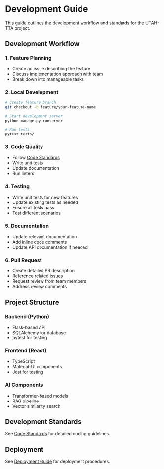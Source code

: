 # Development Guide

This guide outlines the development workflow and standards for the UTAH-TTA project.

## Development Workflow

### 1. Feature Planning
- Create an issue describing the feature
- Discuss implementation approach with team
- Break down into manageable tasks

### 2. Local Development
```bash
# Create feature branch
git checkout -b feature/your-feature-name

# Start development server
python manage.py runserver

# Run tests
pytest tests/
```

### 3. Code Quality
- Follow [Code Standards](standards.md)
- Write unit tests
- Update documentation
- Run linters

### 4. Testing
- Write unit tests for new features
- Update existing tests as needed
- Ensure all tests pass
- Test different scenarios

### 5. Documentation
- Update relevant documentation
- Add inline code comments
- Update API documentation if needed

### 6. Pull Request
- Create detailed PR description
- Reference related issues
- Request review from team members
- Address review comments

## Project Structure

### Backend (Python)
- Flask-based API
- SQLAlchemy for database
- pytest for testing

### Frontend (React)
- TypeScript
- Material-UI components
- Jest for testing

### AI Components
- Transformer-based models
- RAG pipeline
- Vector similarity search

## Development Standards

See [Code Standards](standards.md) for detailed coding guidelines.

## Deployment

See [Deployment Guide](../deployment/README.md) for deployment procedures. 